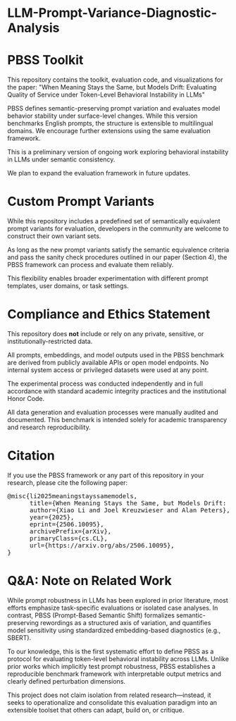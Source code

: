 # LLM-Prompt-Variance-Diagnostic-Analysis

# PBSS Toolkit
This repository contains the toolkit, evaluation code, and visualizations for the paper:
"When Meaning Stays the Same, but Models Drift: Evaluating Quality of Service under Token-Level Behavioral Instability in LLMs"

PBSS defines semantic-preserving prompt variation and evaluates model behavior stability under surface-level changes. While this version benchmarks English prompts, the structure is extensible to multilingual domains. We encourage further extensions using the same evaluation framework.

This is a preliminary version of ongoing work exploring behavioral instability in LLMs under semantic consistency.

We plan to expand the evaluation framework in future updates.


# Custom Prompt Variants
While this repository includes a predefined set of semantically equivalent prompt variants for evaluation, developers in the community are welcome to construct their own variant sets.

As long as the new prompt variants satisfy the semantic equivalence criteria and pass the sanity check procedures outlined in our paper (Section 4), the PBSS framework can process and evaluate them reliably.

This flexibility enables broader experimentation with different prompt templates, user domains, or task settings.



# Compliance and Ethics Statement
This repository does **not** include or rely on any private, sensitive, or institutionally-restricted data.

All prompts, embeddings, and model outputs used in the PBSS benchmark are derived from publicly available APIs or open model endpoints. No internal system access or privileged datasets were used at any point.

The experimental process was conducted independently and in full accordance with standard academic integrity practices and the institutional Honor Code.

All data generation and evaluation processes were manually audited and documented. This benchmark is intended solely for academic transparency and research reproducibility.

# Citation
If you use the PBSS framework or any part of this repository in your research, please cite the following paper:
<pre>
@misc{li2025meaningstayssamemodels,
      title={When Meaning Stays the Same, but Models Drift: Evaluating Quality of Service under Token-Level Behavioral Instability in LLMs}, 
      author={Xiao Li and Joel Kreuzwieser and Alan Peters},
      year={2025},
      eprint={2506.10095},
      archivePrefix={arXiv},
      primaryClass={cs.CL},
      url={https://arxiv.org/abs/2506.10095}, 
}</pre>

# Q&A: Note on Related Work
While prompt robustness in LLMs has been explored in prior literature, most efforts emphasize task-specific evaluations or isolated case analyses. In contrast, PBSS (Prompt-Based Semantic Shift) formalizes semantic-preserving rewordings as a structured axis of variation, and quantifies model sensitivity using standardized embedding-based diagnostics (e.g., SBERT).

To our knowledge, this is the first systematic effort to define PBSS as a protocol for evaluating token-level behavioral instability across LLMs. Unlike prior works which implicitly test prompt robustness, PBSS establishes a reproducible benchmark framework with interpretable output metrics and clearly defined perturbation dimensions.

This project does not claim isolation from related research—instead, it seeks to operationalize and consolidate this evaluation paradigm into an extensible toolset that others can adapt, build on, or critique.